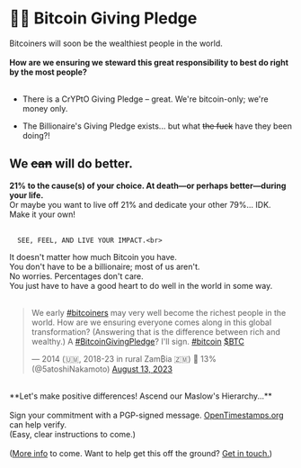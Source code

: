 <h1 id="Bitcoin-Giving-Pledge">🙏🏼 Bitcoin Giving Pledge</h1>

Bitcoiners will soon be the wealthiest people in the world.<br>
      <br>
**How are we ensuring we steward this great responsibility to best do right by the most people?**<br>
<br>

- There is a CrYPtO Giving Pledge – great. We're bitcoin-only; we're money only.
  
- The Billionaire's Giving Pledge exists... but what <s>the fuck</s> have they been doing?!

## We <s>can</s> will do better.

**21% to the cause(s) of your choice. At death—or perhaps better—during your life.**<br>
Or maybe you want to live off 21% and dedicate your other 79%... IDK. Make it your own!<br>
      <br>
      
      SEE, FEEL, AND LIVE YOUR IMPACT.<br>
It doesn't matter how much Bitcoin you have.<br>
      You don't have to be a billionaire; most of us aren't.<br>
      No worries. Percentages don't care.<br>
      You just have to have a good heart to do well in the world in some way.<br>
        <br>
<blockquote class="twitter-tweet"><p lang="en" dir="ltr">We early <a href="https://twitter.com/hashtag/bitcoiners?src=hash&amp;ref_src=twsrc%5Etfw">#bitcoiners</a> may very well become the richest people in the world. How are we ensuring everyone comes along in this global transformation? (Answering that is the difference between rich and wealthy.) A <a href="https://twitter.com/hashtag/BitcoinGivingPledge?src=hash&amp;ref_src=twsrc%5Etfw">#BitcoinGivingPledge</a>? I&#39;ll sign. <a href="https://twitter.com/hashtag/bitcoin?src=hash&amp;ref_src=twsrc%5Etfw">#bitcoin</a> <a href="https://twitter.com/search?q=%24BTC&amp;src=ctag&amp;ref_src=twsrc%5Etfw">$BTC</a></p>&mdash; 2014 (🇺🇲, 2018-23 in rural Zam₿ia 🇿🇲) 🐀 13% (@5atoshiNakamoto) <a href="https://twitter.com/5atoshiNakamoto/status/1690543080087355392?ref_src=twsrc%5Etfw">August 13, 2023</a></blockquote><script async src="https://platform.twitter.com/widgets.js" charset="utf-8"></script>
      <br>
      **Let's make positive differences! Ascend our Maslow's Hierarchy...**<br>
      <br>
      Sign your commitment with a PGP-signed message. <a href="https://opentimestamps.org" target="_blank">OpenTimestamps.org</a> can help verify.<br>
      (Easy, clear instructions to come.)<br>
      <br>
        (<a href="https://github.com/bitcoingivingpledge" target="_blank">More info</a> to come. Want to help get this off the ground? <a href="#contact">Get in touch.</a>)
